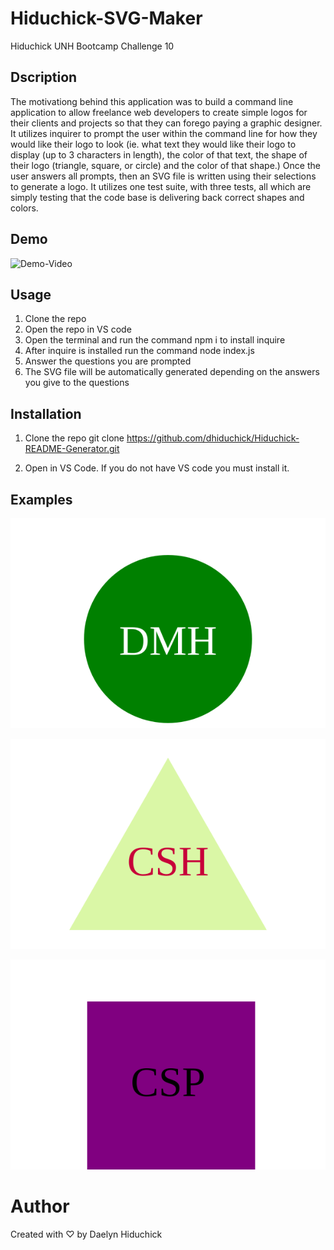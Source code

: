 # Hiduchick-SVG-Maker
Hiduchick UNH Bootcamp Challenge 10

## Dscription 
The motivationg behind this application was to build a command line application to allow freelance web developers to create simple logos for their clients and projects so that they can forego paying a graphic designer. It utilizes inquirer to prompt the user within the command line for how they would like their logo to look (ie. what text they would like their logo to display (up to 3 characters in length), the color of that text, the shape of their logo (triangle, square, or circle) and the color of that shape.) Once the user answers all prompts, then an SVG file is written using their selections to generate a logo. It utilizes one test suite, with three tests, all which are simply testing that the code base is delivering back correct shapes and colors. 

## Demo
![Demo-Video](https://drive.google.com/file/d/1ubXrGtPJqAB8WnKmX9SVDPHQqjDdj2Sp/view)

## Usage
1. Clone the repo 
2. Open the repo in VS code 
3. Open the terminal and run the command npm i to install inquire 
4. After inquire is installed run the command node index.js
5. Answer the questions you are prompted 
6. The SVG file will be automatically generated depending on the answers you give to the questions 

## Installation

1. Clone the repo
   git clone https://github.com/dhiduchick/Hiduchick-README-Generator.git

2. Open in VS Code. If you do not have VS code you must install it.

## Examples
![Examples](./examples/logo-example-01.svg)

![Examples](./examples/logo-example-02.svg)

![Examples](./examples/logo-example-03.svg)

# Author
Created with ♡ by Daelyn Hiduchick